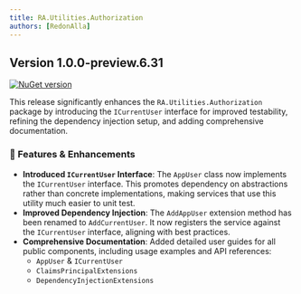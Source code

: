 ```yaml
---
title: RA.Utilities.Authorization
authors: [RedonAlla]
---
```


## Version 1.0.0-preview.6.31
[![NuGet version](https://img.shields.io/nuget/v/RA.Utilities.Authorization.svg)](https://www.nuget.org/packages/RA.Utilities.Authorization/)

This release significantly enhances the `RA.Utilities.Authorization` package by introducing the `ICurrentUser` interface for improved testability, refining the dependency injection setup, and adding comprehensive documentation.

<!-- truncate -->

### 🚀 Features & Enhancements

*   **Introduced `ICurrentUser` Interface**: The `AppUser` class now implements the `ICurrentUser` interface. This promotes dependency on abstractions rather than concrete implementations, making services that use this utility much easier to unit test.
*   **Improved Dependency Injection**: The `AddAppUser` extension method has been renamed to `AddCurrentUser`. It now registers the service against the `ICurrentUser` interface, aligning with best practices.
*   **Comprehensive Documentation**: Added detailed user guides for all public components, including usage examples and API references:
    *   `AppUser` & `ICurrentUser`
    *   `ClaimsPrincipalExtensions`
    *   `DependencyInjectionExtensions`
